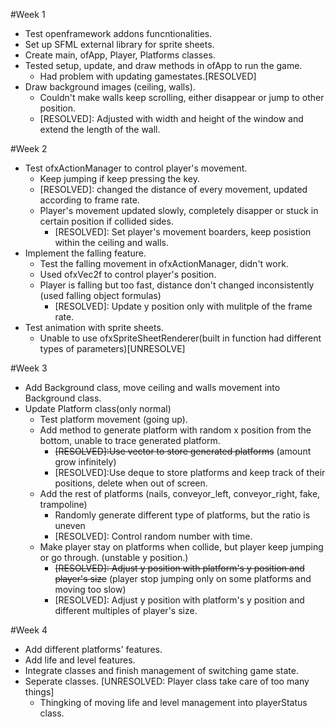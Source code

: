 #Week 1

- Test openframework addons funcntionalities.
- Set up SFML external library for sprite sheets.
- Create main, ofApp, Player, Platforms classes.
- Tested setup, update, and draw methods in ofApp to run the game.
  * Had problem with updating gamestates.[RESOLVED]
- Draw background images (ceiling, walls).
  * Couldn't make walls keep scrolling, either disappear or jump to other position.
  * [RESOLVED]: Adjusted with width and height of the window and extend the length of the wall.

#Week 2

- Test ofxActionManager to control player's movement. 
  * Keep jumping if keep pressing the key. 
  * [RESOLVED]: changed the distance of every movement, updated according to frame rate.
  * Player's movement updated slowly, completely disapper or stuck in certain position if collided sides. 
    * [RESOLVED]: Set player's movement boarders, keep posistion within the ceiling and walls.
- Implement the falling feature.
  * Test the falling movement in ofxActionManager, didn't work.
  * Used ofxVec2f to control player's position.
  * Player is falling but too fast, distance don't changed inconsistently (used falling object formulas) 
    * [RESOLVED]: Update y position only with mulitple of the frame rate.
- Test animation with sprite sheets.
  * Unable to use ofxSpriteSheetRenderer(built in function had different types of parameters)[UNRESOLVE]
  
 #Week 3

- Add Background class, move ceiling and walls movement into Background class.
- Update Platform class(only normal)
  * Test platform movement (going up).
  * Add method to generate platform with random x position from the bottom, unable to trace generated platform.
    * ~~[RESOLVED]:Use vector to store generated platforms~~ (amount grow infinitely)
    * [RESOLVED]:Use deque to store platforms and keep track of their positions, delete when out of screen.
  * Add the rest of platforms (nails, conveyor_left, conveyor_right, fake, trampoline)
    * Randomly generate different type of platforms, but the ratio is uneven
    * [RESOLVED]: Control random number with time.
  * Make player stay on platforms when collide, but player keep jumping or go through. (unstable y position.)
    * ~~[RESOLVED]: Adjust y position with platform's y position and player's size~~ 
      (player stop jumping only on some platforms and moving too slow)
    * [RESOLVED]: Adjust y position with platform's y position and different multiples of player's size.
     
#Week 4

- Add different platforms' features.
- Add life and level features.
- Integrate classes and finish management of switching game state.
- Seperate classes. [UNRESOLVED: Player class take care of too many things]
  * Thingking of moving life and level management into playerStatus class.
  
